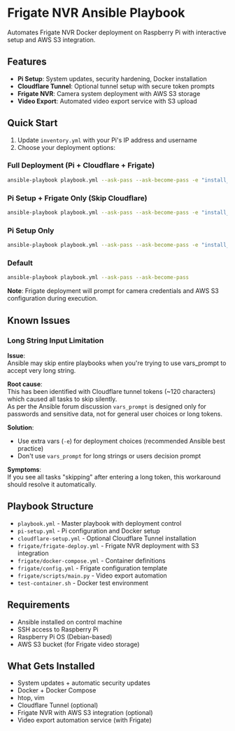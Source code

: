# Frigate NVR Ansible Playbook

Automates Frigate NVR Docker deployment on Raspberry Pi with interactive setup and AWS S3 integration.

## Features

- **Pi Setup**: System updates, security hardening, Docker installation
- **Cloudflare Tunnel**: Optional tunnel setup with secure token prompts
- **Frigate NVR**: Camera system deployment with AWS S3 storage
- **Video Export**: Automated video export service with S3 upload

## Quick Start

1. Update `inventory.yml` with your Pi's IP address and username
2. Choose your deployment options:

### Full Deployment (Pi + Cloudflare + Frigate)
```bash
ansible-playbook playbook.yml --ask-pass --ask-become-pass -e "install_cloudflare=yes deploy_frigate=yes"
```

### Pi Setup + Frigate Only (Skip Cloudflare)
```bash
ansible-playbook playbook.yml --ask-pass --ask-become-pass -e "install_cloudflare=no deploy_frigate=yes"
```

### Pi Setup Only
```bash
ansible-playbook playbook.yml --ask-pass --ask-become-pass -e "install_cloudflare=no deploy_frigate=no"
```

### Default
```bash
ansible-playbook playbook.yml --ask-pass --ask-become-pass
```

**Note**: Frigate deployment will prompt for camera credentials and AWS S3 configuration during execution.

## Known Issues

### Long String Input Limitation
**Issue**:  
Ansible may skip entire playbooks when you're trying to use vars_prompt to accept very long string.

**Root cause**:  
This has been identified with Cloudflare tunnel tokens (~120 characters) which caused all tasks to skip silently.  
As per the Ansible forum discussion `vars_prompt` is designed only for passwords and sensitive data, not for general user choices or long tokens.

**Solution**: 
- Use extra vars (`-e`) for deployment choices (recommended Ansible best practice)
- Don't use `vars_prompt` for long strings or users decision prompt

**Symptoms**:  
If you see all tasks "skipping" after entering a long token, this workaround should resolve it automatically.

## Playbook Structure

- `playbook.yml` - Master playbook with deployment control
- `pi-setup.yml` - Pi configuration and Docker setup
- `cloudflare-setup.yml` - Optional Cloudflare Tunnel installation
- `frigate/frigate-deploy.yml` - Frigate NVR deployment with S3 integration
- `frigate/docker-compose.yml` - Container definitions
- `frigate/config.yml` - Frigate configuration template
- `frigate/scripts/main.py` - Video export automation
- `test-container.sh` - Docker test environment

## Requirements

- Ansible installed on control machine
- SSH access to Raspberry Pi
- Raspberry Pi OS (Debian-based)
- AWS S3 bucket (for Frigate video storage)

## What Gets Installed

- System updates + automatic security updates
- Docker + Docker Compose
- htop, vim
- Cloudflare Tunnel (optional)
- Frigate NVR with AWS S3 integration (optional)
- Video export automation service (with Frigate)